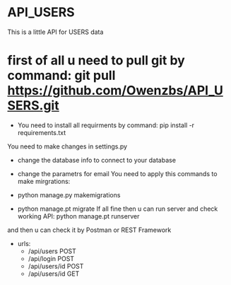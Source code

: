 # API_USERS
This is a little API for USERS data

# first of all u need to pull git by command: git pull https://github.com/Owenzbs/API_USERS.git

  - You need to install all requirments by command: pip install -r requirements.txt

You need to make changes in settings.py

  - change the database info to connect to your database
  - change the parametrs for email
You need to apply this commands to make mirgrations:

  - python manage.py makemigrations
  - python manage.pt migrate
If all fine then u can run server and check working API: python manage.pt runserver

and then u can check it by Postman or REST Framework

- urls:
  - /api/users POST
  - /api/login POST
  - /api/users/id POST
  - /api/users/id GET

